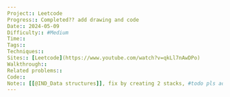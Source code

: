 ```yaml
---
Project:: Leetcode
Progress:: Completed?? add drawing and code
Date:: 2024-05-09
Difficulty:: #Medium 
Time:: 
Tags:: 
Techniques:: 
Sites:: [Leetcode](https://www.youtube.com/watch?v=qkLl7nAwDPo)
Walkthrough:: 
Related problems:: 
Code:: 
Note:: [[@IND_Data structures]], fix by creating 2 stacks, #todo pls add code and drawing
---
```

